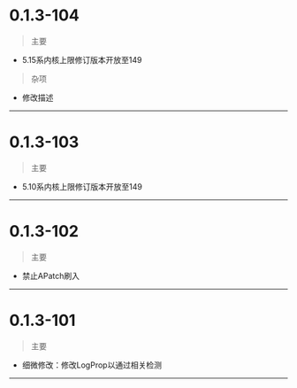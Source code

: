 # 0.1.3-104
> 主要
- 5.15系内核上限修订版本开放至149
> 杂项
- 修改描述
---
# 0.1.3-103
> 主要
- 5.10系内核上限修订版本开放至149
---
# 0.1.3-102
> 主要
- 禁止APatch刷入
---
# 0.1.3-101
> 主要
- 细微修改：修改LogProp以通过相关检测
---
